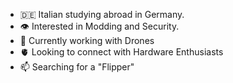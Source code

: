 - 🇩🇪 Italian studying abroad in Germany.
- 👁️ Interested in Modding and Security.
- 🚁 Currently working with Drones
- 🫀 Looking to connect with Hardware Enthusiasts 
- 📫 Searching for a "Flipper" 

<!---
ic4rus777/ic4rus777 is a ✨ special ✨ repository because its `README.md` (this file) appears on your GitHub profile.
You can click the Preview link to take a look at your changes.
--->
